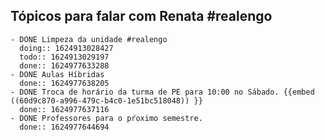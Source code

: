 ## Tópicos para falar com Renata #realengo
	- DONE Limpeza da unidade #realengo
	  doing:: 1624913028427
	  todo:: 1624913029197
	  done:: 1624977633288
	- DONE Aulas Híbridas
	  done:: 1624977638205
	- DONE Troca de horário da turma de PE para 10:00 no Sábado. {{embed ((60d9c870-a996-479c-b4c0-1e51bc518048)) }}
	  done:: 1624977637116
	- DONE Professores para o pŕoximo semestre.
	  done:: 1624977644694